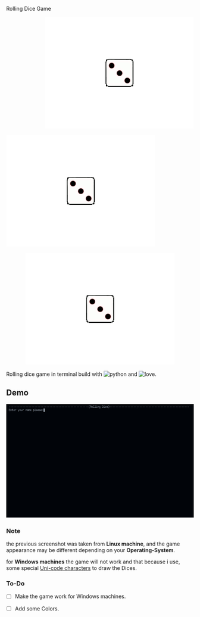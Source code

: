Rolling Dice Game
<p align="right">
<img src = "./src/roll_dice_wallpaper02.gif" />
</p>
<p align="left">
<img src = "./src/roll_dice_wallpaper02.gif" />
</p>
<p align="center">
<img src = "./src/roll_dice_wallpaper02.gif" />
</p>

Rolling dice game in terminal build with ![python](https://img.shields.io/badge/python-3.x-green) and ![love](https://img.shields.io/badge/love-%F0%9F%96%A4%20-red).

## Demo
![screen-record-01](./src/screen_record_01.gif)



### Note
the previous screenshot was taken from **Linux machine**, and 
the game appearance may be different depending on your **Operating-System**.

for **Windows machines** the game will not work and that because i use,
some special [Uni-code characters](https://en.wikipedia.org/wiki/Box-drawing_character) to draw the Dices.


### To-Do

- [ ] Make the game work for Windows machines.
- [ ] Add some Colors.

